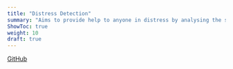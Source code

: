 ```yaml
---
title: "Distress Detection" 
summary: "Aims to provide help to anyone in distress by analysing the surroundings"
ShowToc: true
weight: 10
draft: true
---
```


[GitHub](https://github.com/samridh3215/Distress-detection)



